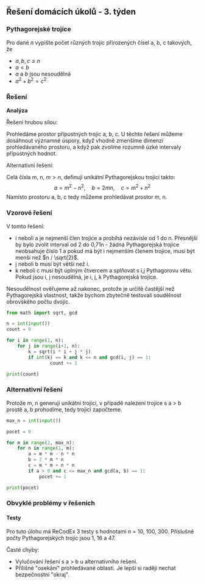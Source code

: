 ## Řešení domácích úkolů - 3. týden

### Pythagorejské trojice

Pro dané $n$ vypište počet různých trojic přirozených čísel a, b, c takových, že
- $a,b,c \le n$
- $a \lt b$
- $a$ a $b$ jsou nesoudělná
- $a^2 + b^2 = c^2$

### Řešení

**Analýza** 

Řešení hrubou sílou: 

Prohledáme prostor přípustných trojic a, b, c. U těchto řešení můžeme dosáhnout významné úspory, když vhodně zmenšíme dimenzi prohledávaného prostoru, a když pak zvolíme rozumně úzké intervaly přípustných hodnot. 

Alternativní řešení:

Celá čísla m, n, $m>n$, definují unikátní Pythagorejskou trojici takto:
$$
a = m^2 - n^2,\quad b = 2mn,\quad c = m^2 + n^2
$$
Namísto prostoru a, b, c tedy můžeme prohledávat prostor m, n. 



### Vzorové řešení

V tomto řešení:

- i neboli a je nejmenší člen trojice a probíhá nezávisle od 1 do n. Přesnější by bylo zvolit interval od 2 do 0,71n - žádná Pythagorejská trojice neobsahuje číslo 1 a pokud má být i nejmenším členem trojice, musí být menší než $n / \sqrt{2}$.
- j neboli b musí být větší než i.
- k neboli c musí být úplným čtvercem a splňovat s i,j Pythagorovu větu. Pokud jsou i, j nesoudělná, je i, j, k Pythagorejská trojice. 

Nesoudělnost ověřujeme až nakonec, protože je určitě častější než Pythagorejská vlastnost, takže bychom zbytečně testovali soudělnost obrovského počtu dvojic. 

```python
from math import sqrt, gcd

n = int(input())
count = 0

for i in range(1, n):
    for j in range(i+1, n):
        k = sqrt(i * i + j * j)
        if int(k) == k and k <= n and gcd(i, j) == 1:
                count += 1

print(count)
```

 ### Alternativní řešení

Protože m, n generují unikátní trojici, v případě nalezení trojice s a > b prostě a, b prohodíme, tedy trojici započteme.

```python
max_n = int(input())

pocet = 0

for m in range(2, max_n):
    for n in range(1, m):
        a = m * m - n * n
        b = 2 * m * n
        c = m * m + n * n
        if a > 0 and c <= max_n and gcd(a, b) == 1:
            pocet += 1

print(pocet)
```

### Obvyklé problémy v řešeních

#### Testy

Pro tuto úlohu má ReCodEx 3 testy s hodnotami n = 10, 100, 300. Příslušné počty Pythagorejských trojic jsou 1, 16 a 47. 

Časté chyby:

- Vylučování řešení s a > b u alternativního ŕešení. 
- Přílišné "osekání" prohledávané oblasti. Je lepší si raději nechat bezpečnostní "okraj".

